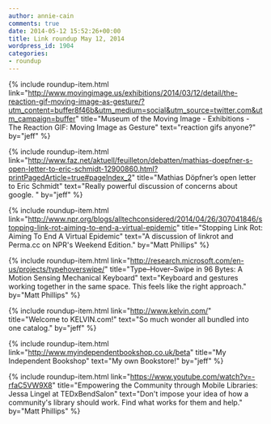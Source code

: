 ```yaml
---
author: annie-cain
comments: true
date: 2014-05-12 15:52:26+00:00
title: Link roundup May 12, 2014
wordpress_id: 1904
categories:
- roundup
---
```


{% include roundup-item.html
  link="http://www.movingimage.us/exhibitions/2014/03/12/detail/the-reaction-gif-moving-image-as-gesture/?utm_content=buffer8f46b&utm_medium=social&utm_source=twitter.com&utm_campaign=buffer"
  title="Museum of the Moving Image - Exhibitions - The Reaction GIF: Moving Image as Gesture"
  text="reaction gifs anyone?"
  by="jeff"
%}

{% include roundup-item.html
  link="http://www.faz.net/aktuell/feuilleton/debatten/mathias-doepfner-s-open-letter-to-eric-schmidt-12900860.html?printPagedArticle=true#pageIndex_2"
  title="Mathias Döpfner’s open letter to Eric Schmidt"
  text="Really powerful discussion of concerns about google.  "
  by="jeff"
%}

{% include roundup-item.html
  link="http://www.npr.org/blogs/alltechconsidered/2014/04/26/307041846/stopping-link-rot-aiming-to-end-a-virtual-epidemic"
  title="Stopping Link Rot: Aiming To End A Virtual Epidemic"
  text="A discussion of linkrot and Perma.cc on NPR's Weekend Edition."
  by="Matt Phillips"
%}

{% include roundup-item.html
  link="http://research.microsoft.com/en-us/projects/typehoverswipe/"
  title="Type–Hover–Swipe in 96 Bytes: A Motion Sensing Mechanical Keyboard"
  text="Keyboard and gestures working together in the same space. This feels like the right approach."
  by="Matt Phillips"
%}

{% include roundup-item.html
  link="http://www.kelvin.com/"
  title="Welcome to KELVIN.com!"
  text="So much wonder all bundled into one catalog."
  by="jeff"
%}

{% include roundup-item.html
  link="http://www.myindependentbookshop.co.uk/beta"
  title="My Independent Bookshop"
  text="My own Bookstore!"
  by="jeff"
%}

{% include roundup-item.html
  link="https://www.youtube.com/watch?v=-rfaC5VW9X8"
  title="Empowering the Community through Mobile Libraries: Jessa Lingel at TEDxBendSalon"
  text="Don't impose your idea of how a community's library should work. Find what works for them and help."
  by="Matt Phillips"
%}
